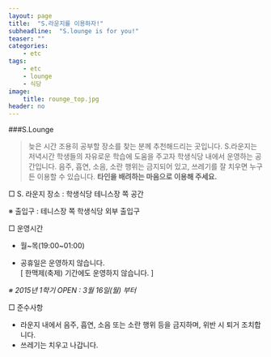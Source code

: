 ```yaml
---
layout: page
title:  "S.라운지를 이용하자!"
subheadline:  "S.lounge is for you!"
teaser: ""
categories:
    - etc
tags:
    - etc
    - lounge
    - 식당
image: 
    title: rounge_top.jpg
header: no
---
```


###S.Lounge

> 늦은 시간 조용히 공부할 장소를 찾는 분께 추천해드리는 곳입니다.
S.라운지는 저녁시간 학생들의 자유로운 학습에 도움을 주고자 학생식당 내에서 운영하는 공간입니다. 
음주, 흡연, 소음, 소란 행위는 금지되어 있고, 쓰레기를 잘 치우면 누구든 이용할 수 있습니다.
**타인을 배려하는 마음으로 이용해 주세요.**

□ S. 라운지 장소 : 학생식당 테니스장 쪽 공간      

   ※ 출입구 : 테니스장 쪽 학생식당 외부 출입구

□ 운영시간
   - 월~목(19:00~01:00)     
  * 공휴일은 운영하지 않습니다.    
        [ 한맥제(축제) 기간에도 운영하지 않습니다. ]

*※ 2015년 1학기 OPEN : 3월 16일(월) 부터*

□ 준수사항
- 라운지 내에서 음주, 흡연, 소음 또는 소란 행위 등을 금지하며, 위반 시 퇴거 조치합니다. 
- 쓰레기는 치우고 나갑니다.

